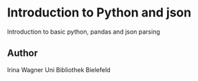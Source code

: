 # Introduction to Python and json
Introduction to basic python, pandas and json parsing

## Author 
Irina Wagner
Uni Bibliothek Bielefeld
